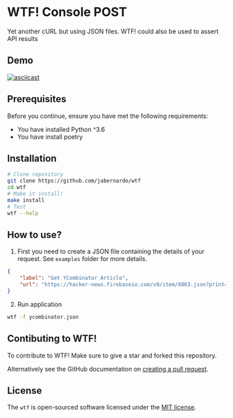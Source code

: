 # WTF! Console POST
Yet another cURL but using JSON files. WTF! could also be used to assert API results

## Demo
[![asciicast](https://asciinema.org/a/300449.svg)](https://asciinema.org/a/300449)

## Prerequisites
Before you continue, ensure you have met the following requirements:

- You have installed Python ^3.6
- You have install poetry

## Installation
```sh
# Clone repository
git clone https://github.com/jabernardo/wtf
cd wtf
# Make it install!
make install
# Test
wtf --help
```

## How to use?
1. First you need to create a JSON file containing the details of your request. See `examples` folder for more details.

```json
{
    "label": "Get YCombinator Article",
    "url": "https://hacker-news.firebaseio.com/v0/item/8863.json?print=pretty"
}

```

2. Run application
```sh
wtf -f ycombinator.json
```

## Contibuting to WTF!
To contribute to WTF! Make sure to give a star and forked this repository.

Alternatively see the GitHub documentation on [creating a pull request](https://help.github.com/en/github/collaborating-with-issues-and-pull-requests/creating-a-pull-request).

## License
The `wtf` is open-sourced software licensed under the [MIT license](http://opensource.org/licenses/MIT).
